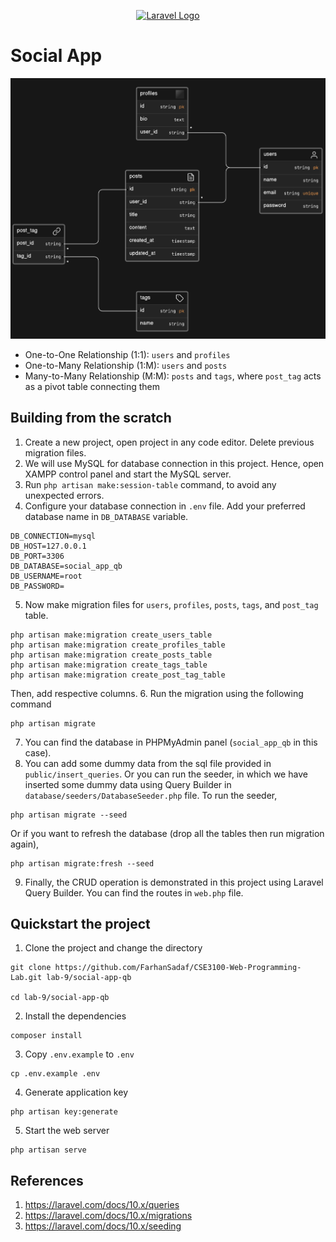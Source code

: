 <p align="center"><a href="https://laravel.com" target="_blank"><img src="https://raw.githubusercontent.com/laravel/art/master/logo-lockup/5%20SVG/2%20CMYK/1%20Full%20Color/laravel-logolockup-cmyk-red.svg" width="400" alt="Laravel Logo"></a></p>


# Social App

![ERD](./public/images/erd.png)

- One-to-One Relationship (1:1): `users` and `profiles`
- One-to-Many Relationship (1:M): `users` and `posts`
- Many-to-Many Relationship (M:M): `posts` and `tags`, where `post_tag` acts as a pivot table connecting them

## Building from the scratch
1. Create a new project, open project in any code editor. Delete previous migration files.
2. We will use MySQL for database connection in this project. Hence, open XAMPP control panel and start the MySQL server. 
3. Run `php artisan make:session-table` command, to avoid any unexpected errors.
4. Configure your database connection in `.env` file. Add your preferred database name in `DB_DATABASE` variable.
```
DB_CONNECTION=mysql
DB_HOST=127.0.0.1
DB_PORT=3306
DB_DATABASE=social_app_qb
DB_USERNAME=root
DB_PASSWORD=
```
5. Now make migration files for `users`, `profiles`, `posts`, `tags`, and `post_tag` table. 
```
php artisan make:migration create_users_table
php artisan make:migration create_profiles_table
php artisan make:migration create_posts_table
php artisan make:migration create_tags_table
php artisan make:migration create_post_tag_table
```
Then, add respective columns.
6. Run the migration using the following command
```
php artisan migrate
```
7. You can find the database in PHPMyAdmin panel (`social_app_qb` in this case). 
8. You can add some dummy data from the sql file provided in `public/insert_queries`. Or you can run the seeder, in which we have inserted some dummy data using Query Builder in `database/seeders/DatabaseSeeder.php` file.
To run the seeder,
```
php artisan migrate --seed
```
Or if you want to refresh the database (drop all the tables then run migration again),
```
php artisan migrate:fresh --seed
```
9. Finally, the CRUD operation is demonstrated in this project using Laravel Query Builder. You can find the routes in `web.php` file.

## Quickstart the project
1. Clone the project and change the directory
```
git clone https://github.com/FarhanSadaf/CSE3100-Web-Programming-Lab.git lab-9/social-app-qb

cd lab-9/social-app-qb
```
2. Install the dependencies
```
composer install
```
3. Copy `.env.example` to `.env`
```
cp .env.example .env
```
4. Generate application key 
```
php artisan key:generate
```
5. Start the web server
```
php artisan serve
```

## References
1. https://laravel.com/docs/10.x/queries
2. https://laravel.com/docs/10.x/migrations
3. https://laravel.com/docs/10.x/seeding